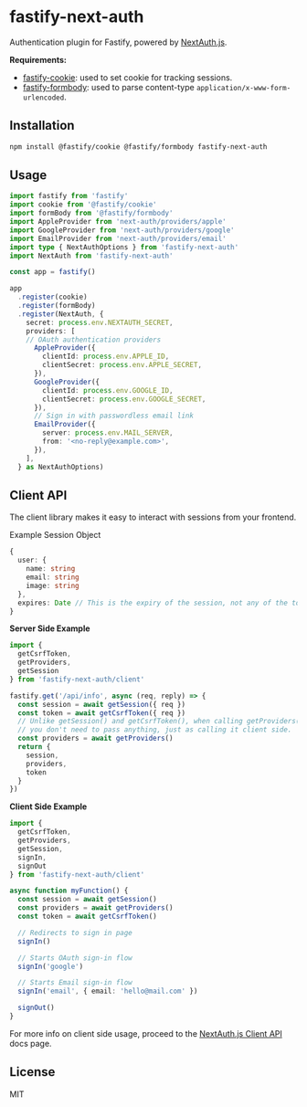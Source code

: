 # fastify-next-auth

Authentication plugin for Fastify, powered by [NextAuth.js](https://next-auth.js.org/).

**Requirements:**

+ [fastify-cookie](https://github.com/fastify/fastify-cookie): used to set cookie for tracking sessions.
+ [fastify-formbody](https://github.com/fastify/fastify-formbody): used to parse content-type `application/x-www-form-urlencoded`.

## Installation

```bash
npm install @fastify/cookie @fastify/formbody fastify-next-auth
```

## Usage

```ts
import fastify from 'fastify'
import cookie from '@fastify/cookie'
import formBody from '@fastify/formbody'
import AppleProvider from 'next-auth/providers/apple'
import GoogleProvider from 'next-auth/providers/google'
import EmailProvider from 'next-auth/providers/email'
import type { NextAuthOptions } from 'fastify-next-auth'
import NextAuth from 'fastify-next-auth'

const app = fastify()

app
  .register(cookie)
  .register(formBody)
  .register(NextAuth, {
    secret: process.env.NEXTAUTH_SECRET,
    providers: [
    // OAuth authentication providers
      AppleProvider({
        clientId: process.env.APPLE_ID,
        clientSecret: process.env.APPLE_SECRET,
      }),
      GoogleProvider({
        clientId: process.env.GOOGLE_ID,
        clientSecret: process.env.GOOGLE_SECRET,
      }),
      // Sign in with passwordless email link
      EmailProvider({
        server: process.env.MAIL_SERVER,
        from: '<no-reply@example.com>',
      }),
    ],
  } as NextAuthOptions)
```

## Client API

The client library makes it easy to interact with sessions from your frontend.

Example Session Object

```ts
{
  user: {
    name: string
    email: string
    image: string
  },
  expires: Date // This is the expiry of the session, not any of the tokens within the session
}
```

<b>Server Side Example</b>

```ts
import {
  getCsrfToken,
  getProviders,
  getSession
} from 'fastify-next-auth/client'

fastify.get('/api/info', async (req, reply) => {
  const session = await getSession({ req })
  const token = await getCsrfToken({ req })
  // Unlike getSession() and getCsrfToken(), when calling getProviders() server side,
  // you don't need to pass anything, just as calling it client side.
  const providers = await getProviders()
  return {
    session,
    providers,
    token
  }
})
```

<b>Client Side Example</b>

```ts
import {
  getCsrfToken,
  getProviders,
  getSession,
  signIn,
  signOut
} from 'fastify-next-auth/client'

async function myFunction() {
  const session = await getSession()
  const providers = await getProviders()
  const token = await getCsrfToken()

  // Redirects to sign in page
  signIn()

  // Starts OAuth sign-in flow
  signIn('google')

  // Starts Email sign-in flow
  signIn('email', { email: 'hello@mail.com' })

  signOut()
}
```

For more info on client side usage, proceed to the [NextAuth.js Client API](https://next-auth.js.org/getting-started/client) docs page.

## License

MIT
